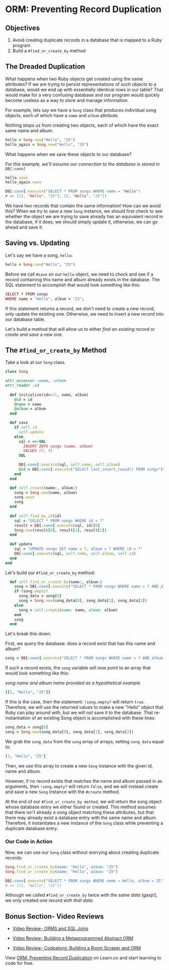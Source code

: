 # ORM: Preventing Record Duplication

## Objectives

1. Avoid creating duplicate records in a database that is mapped to a Ruby program 
2. Build a `#find_or_create_by` method

## The Dreaded Duplication

What happens when two Ruby objects get created using the same attributes? If we are trying to persist representations of such objects to a database, would we end up with essentially identical rows in our table? That would make for a very confusing database and our program would quickly become useless as a way to store and manage information. 

For example, lets say we have a `Song` class that produces individual song objects, each of which have a `name` and `album` attribute.

Nothing stops us from creating two objects, each of which have the exact same name and album. 

```ruby
hello = Song.new("Hello", "25")
hello_again = Song.new("Hello", "25")
```

What happens when we save these objects to our database?

*For this example, we'll assume our connection to the database is stored in `DB[:conn]`*

```ruby
hello.save
hello_again.save

DB[:conn].execute("SELECT * FROM songs WHERE name = "Hello")
# => [[1, "Hello", "25"], [2, "Hello", "25"]]
```

We have two records that contain the same information! How can we avoid this? When we try to save a new `Song` instance, we should first check to see whether the object we are trying to save already has an equivalent record in the database, if it does, we should simply update it, otherwise, we can go ahead and save it. 

## Saving vs. Updating

Let's say we have a song, `hello`:

```ruby
hello = Song.new("Hello", "25")
```

Before we call `#save` on our `hello` object, we need to check and see if a record containing this name and album already exists in the database. The SQL statement to accomplish that would look something like this:

```ruby
SELECT * FROM songs
WHERE name = "Hello", album = "25";
```

If this statement returns a record, we don't need to create a new record, only update the existing one. Otherwise, we need to insert a new record into our database table. 

Let's build a method that will allow us to either *find an existing record* or *create and save* a new one. 

## The `#find_or_create_by` Method

Take a look at our `Song` class. 

```ruby
class Song

attr_accessor :name, :album
attr_reader :id
  
  def initialize(id=nil, name, album)
    @id = id
    @name = name
    @album = album
  end

  def save
    if self.id 
      self.update
    else
      sql = <<-SQL
        INSERT INTO songs (name, album) 
        VALUES (?, ?)
      SQL

      DB[:conn].execute(sql, self.name, self.album)
      @id = DB[:conn].execute("SELECT last_insert_rowid() FROM songs")[0][0]
    end
  end

  def self.create(name:, album:)
    song = Song.new(name, album)
    song.save
    song
  end
  
  def self.find_by_id(id)
    sql = "SELECT * FROM songs WHERE id = ?"
    result = DB[:conn].execute(sql, id)[0]
    Song.new(result[0], result[1], result[2])
  end
  
  def update
    sql = "UPDATE songs SET name = ?, album = ? WHERE id = ?"
    DB[:conn].execute(sql, self.name, self.album, self.id)
  end
end
``` 

Let's build our `#find_or_create_by` method:

```ruby
  def self.find_or_create_by(name:, album:)
    song = DB[:conn].execute("SELECT * FROM songs WHERE name = ? AND album = ?", name, album)
    if !song.empty?
      song_data = song[0]
      song = Song.new(song_data[0], song_data[1], song_data[2])
    else
      song = self.create(name: name, album: album)
    end
    song
  end 
```

Let's break this down: 

First, we query the database: does a record exist that has this name and album? 

```ruby
song = DB[:conn].execute("SELECT * FROM songs WHERE name = ? AND album = ?", name, album)
```

If such a record exists, the `song` variable will now point to an array that would look something like this:

*song name and album name provided as a hypothetical example*

```ruby
[[1, "Hello", "25"]]
```

If this is the case, then the statement: `!song.empty?` will return `true`. Therefore, we will use the returned values to make a new "Hello" object that Ruby can play around with, but we will *not* save it to the database. That re-instantiation of an existing Song object is accomplished with these lines:

```ruby
song_data = song[0]
song = Song.new(song_data[0], song_data[1], song_data[2])
```

We grab the `song_data` from the `song` array of arrays, setting `song_data` equal to:

```ruby
[1, "Hello", "25"]
```

Then, we use this array to create a new `Song` instance with the given id, name and album. 

However, if no record exists that matches the name and album passed in as arguments, then `!song.empty?` will return `false`, and we will instead create and save a new `Song` instance with the `#create` method.

At the end of our `#find_or_create_by method`, we will return the song object whose database entry we either found or created. This method assumes that there isn't already a song object matching these attributes, but that there may already exist a database entry with the same name and album. Therefore, it instantiates a new instance of the `Song` class while preventing a duplicate database entry.

### Our Code in Action

Now, we can use our `Song` class without worrying about creating duplicate records:

```ruby
Song.find_or_create_by(name: "Hello", album: "25")
Song.find_or_create_by(name: "Hello", album: "25")

DB[:conn].execute("SELECT * FROM songs WHERE name = Hello, album = 25")
# => [[1, "Hello", "25"]]
```

Although we called `#find_or_create_by` twice *with the same data* (gasp!), we only created *one record with that data*. 

## Bonus Section- Video Reviews

* [Video Review- ORMS and SQL Joins](https://www.youtube.com/watch?v=mZROu5oSWfI)

* [Video Review- Building a Metaprogrammed Abstract ORM](https://www.youtube.com/watch?v=hts7TjpPw-8) 

* [Video Review- Codealong: Building a Room Scraper and ORM](https://www.youtube.com/watch?v=1eIgKGukBlg) 

<p data-visibility='hidden'>View <a href='https://learn.co/lessons/orm-find-or-create-by' title='ORM: Preventing Record Duplication'>ORM: Preventing Record Duplication</a> on Learn.co and start learning to code for free.</p>
